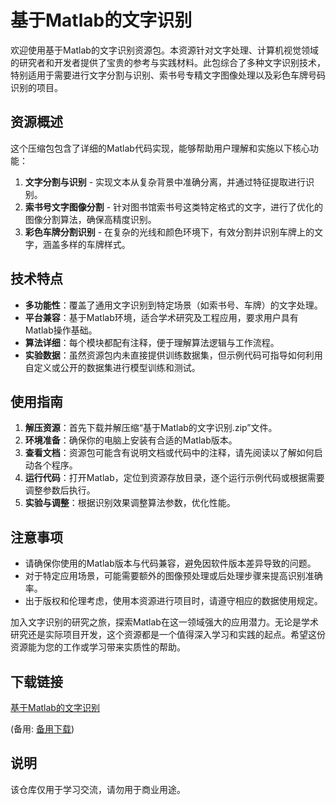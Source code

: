 # 基于Matlab的文字识别

欢迎使用基于Matlab的文字识别资源包。本资源针对文字处理、计算机视觉领域的研究者和开发者提供了宝贵的参考与实践材料。此包综合了多种文字识别技术，特别适用于需要进行文字分割与识别、索书号专精文字图像处理以及彩色车牌号码识别的项目。

## 资源概述

这个压缩包包含了详细的Matlab代码实现，能够帮助用户理解和实施以下核心功能：

1. **文字分割与识别** - 实现文本从复杂背景中准确分离，并通过特征提取进行识别。
2. **索书号文字图像分割** - 针对图书馆索书号这类特定格式的文字，进行了优化的图像分割算法，确保高精度识别。
3. **彩色车牌分割识别** - 在复杂的光线和颜色环境下，有效分割并识别车牌上的文字，涵盖多样的车牌样式。

## 技术特点

- **多功能性**：覆盖了通用文字识别到特定场景（如索书号、车牌）的文字处理。
- **平台兼容**：基于Matlab环境，适合学术研究及工程应用，要求用户具有Matlab操作基础。
- **算法详细**：每个模块都配有注释，便于理解算法逻辑与工作流程。
- **实验数据**：虽然资源包内未直接提供训练数据集，但示例代码可指导如何利用自定义或公开的数据集进行模型训练和测试。

## 使用指南

1. **解压资源**：首先下载并解压缩“基于Matlab的文字识别.zip”文件。
2. **环境准备**：确保你的电脑上安装有合适的Matlab版本。
3. **查看文档**：资源包可能含有说明文档或代码中的注释，请先阅读以了解如何启动各个程序。
4. **运行代码**：打开Matlab，定位到资源存放目录，逐个运行示例代码或根据需要调整参数后执行。
5. **实验与调整**：根据识别效果调整算法参数，优化性能。

## 注意事项

- 请确保你使用的Matlab版本与代码兼容，避免因软件版本差异导致的问题。
- 对于特定应用场景，可能需要额外的图像预处理或后处理步骤来提高识别准确率。
- 出于版权和伦理考虑，使用本资源进行项目时，请遵守相应的数据使用规定。

加入文字识别的研究之旅，探索Matlab在这一领域强大的应用潜力。无论是学术研究还是实际项目开发，这个资源都是一个值得深入学习和实践的起点。希望这份资源能为您的工作或学习带来实质性的帮助。

## 下载链接
[基于Matlab的文字识别](https://pan.quark.cn/s/fd92caa1bc2f) 

(备用: [备用下载](https://pan.baidu.com/s/1wWYHLG3w8Sz4NKZuH6SfUw?pwd=1234))

## 说明

该仓库仅用于学习交流，请勿用于商业用途。
